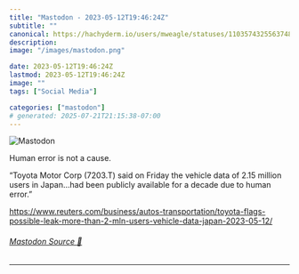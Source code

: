```yaml
---
title: "Mastodon - 2023-05-12T19:46:24Z"
subtitle: ""
canonical: https://hachyderm.io/users/mweagle/statuses/110357432556374888
description:
image: "/images/mastodon.png"

date: 2023-05-12T19:46:24Z
lastmod: 2023-05-12T19:46:24Z
image: ""
tags: ["Social Media"]

categories: ["mastodon"]
# generated: 2025-07-21T21:15:38-07:00
---
```

![Mastodon](/images/mastodon.png)

<p>Human error is not a cause. </p><p>“Toyota Motor Corp (7203.T) said on Friday the vehicle data of 2.15 million users in Japan…had been publicly available for a decade due to human error.”</p><p><a href="https://www.reuters.com/business/autos-transportation/toyota-flags-possible-leak-more-than-2-mln-users-vehicle-data-japan-2023-05-12/" target="_blank" rel="nofollow noopener noreferrer" translate="no"><span class="invisible">https://www.</span><span class="ellipsis">reuters.com/business/autos-tra</span><span class="invisible">nsportation/toyota-flags-possible-leak-more-than-2-mln-users-vehicle-data-japan-2023-05-12/</span></a></p>


###### [Mastodon Source 🐘](https://hachyderm.io/@mweagle/110357432556374888)

___
